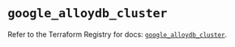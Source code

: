 # `google_alloydb_cluster`

Refer to the Terraform Registry for docs: [`google_alloydb_cluster`](https://registry.terraform.io/providers/hashicorp/google/6.16.0/docs/resources/alloydb_cluster).
